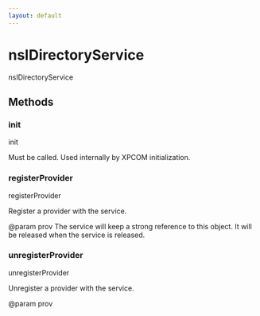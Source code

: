 ```yaml
---
layout: default
---
```


# nsIDirectoryService #

nsIDirectoryService


## Methods ##

### init ###

init

Must be called. Used internally by XPCOM initialization.



### registerProvider ###

registerProvider

Register a provider with the service.

@param prov            The service will keep a strong reference
                       to this object. It will be released when
                       the service is released.



### unregisterProvider ###

unregisterProvider

Unregister a provider with the service.

@param prov            


